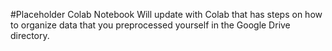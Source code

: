 #Placeholder Colab Notebook
Will update with Colab that has steps on how to organize data that you preprocessed yourself in the Google Drive directory.

